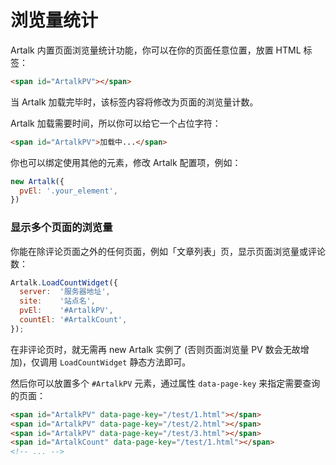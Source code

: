 # 浏览量统计 <Badge type="tip" text="v2.2.6+" />

Artalk 内置页面浏览量统计功能，你可以在你的页面任意位置，放置 HTML 标签：

```html
<span id="ArtalkPV"></span>
```

当 Artalk 加载完毕时，该标签内容将修改为页面的浏览量计数。

Artalk 加载需要时间，所以你可以给它一个占位字符：

```html
<span id="ArtalkPV">加载中...</span>
```

你也可以绑定使用其他的元素，修改 Artalk 配置项，例如：

```js
new Artalk({
  pvEl: '.your_element',
})
```

### 显示多个页面的浏览量

你能在除评论页面之外的任何页面，例如「文章列表」页，显示页面浏览量或评论数：

```js
Artalk.LoadCountWidget({
  server:  '服务器地址',
  site:    '站点名',
  pvEl:    '#ArtalkPV',
  countEl: '#ArtalkCount',
});
```

在非评论页时，就无需再 new Artalk 实例了 (否则页面浏览量 PV 数会无故增加)，仅调用 `LoadCountWidget` 静态方法即可。

然后你可以放置多个 `#ArtalkPV` 元素，通过属性 `data-page-key` 来指定需要查询的页面：

```html
<span id="ArtalkPV" data-page-key="/test/1.html"></span>
<span id="ArtalkPV" data-page-key="/test/2.html"></span>
<span id="ArtalkPV" data-page-key="/test/3.html"></span>
<span id="ArtalkCount" data-page-key="/test/1.html"></span>
<!-- ... -->
```
